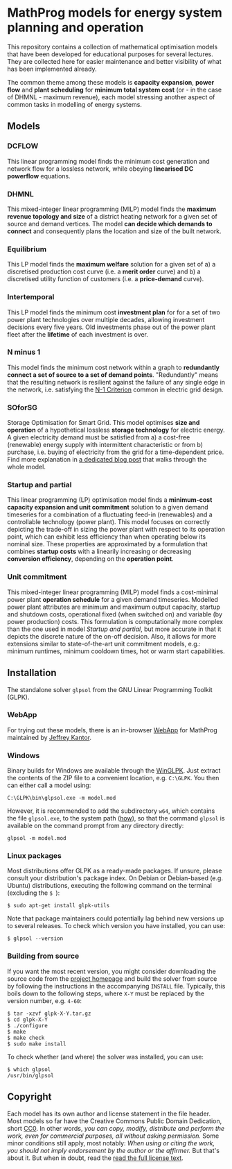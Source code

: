 # MathProg models for energy system planning and operation

This repository contains a collection of mathematical optimisation models that have been developed for educational purposes for several lectures. They are collected here for easier maintenance and better visibility of what has been implemented already.

The common theme among these models is **capacity expansion**, **power flow** and **plant scheduling** for **minimum total system cost** (or - in the case of DHMNL - maximum revenue), each model stressing another aspect of common tasks in modelling of energy systems.

## Models

### DCFLOW

This linear programming model finds the minimum cost generation and network flow for a lossless network, while obeying **linearised DC powerflow** equations.

### DHMNL

This mixed-integer linear programming (MILP) model finds the **maximum revenue topology and size** of a district heating network for a given set of source and demand vertices. The model **can decide which demands to connect** and consequently plans the location and size of the built network.

### Equilibrium

This LP model finds the **maximum welfare** solution for a given set of  a) a discretised production cost curve (i.e. a **merit order** curve) and b) a discretised utility function of customers (i.e. a **price-demand** curve).

### Intertemporal

This LP model finds the minimum cost **investment plan** for for a set of two power plant technologies over multiple decades, allowing investment decisions every five years. Old investments phase out of the power plant fleet after the **lifetime** of each investment is over.

### N minus 1

This model finds the minimum cost network within a graph to **redundantly connect a set of source to a set of demand points**. "Redundantly" means that the resulting network is resilient against the failure of any single edge in the network, i.e. satisfying the [N-1 Criterion](https://emr.entsoe.eu/glossary/bin/view/ENTSO-E+Common+Glossary/N-1+Criterion) common in electric grid design.

### SOforSG

Storage Optimisation for Smart Grid. This model optimises **size and operation** of a hypothetical lossless **storage technology** for electric energy. A given electricity demand must be satisfied from a) a cost-free (renewable) energy supply with intermittent characteristic or from b) purchase, i.e. buying of electricity from the grid for a time-dependent price. Find more explanation in [a dedicated blog post](http://www.enerpymodelling.de/soforsg/) that walks through the whole model.

### Startup and partial

This linear programming (LP) optimisation model finds a **minimum-cost capacity expansion and unit commitment** solution to a given demand  timeseries for a combination of a fluctuating feed-in (renewables) and a controllable technology (power plant). This model focuses on correctly depicting the trade-off in sizing the power plant with respect to its operation point, which can exhibit less efficiency than when operating below its nominal size. These properties are approximated by a formulation that combines **startup costs** with a linearily increasing or decreasing **conversion efficiency**, depending on the **operation point**.

### Unit commitment

This mixed-integer linear programming (MILP) model finds a cost-minimal power plant **operation schedule** for a given demand timeseries. Modelled power plant attributes are minimum and maximum output capacity, startup and shutdown costs, operational fixed (when switched on) and variable (by power production) costs. This formulation is computationally more complex than the one used in model *Startup and partial*, but more accurate in that it depicts the discrete nature of the on-off decision. Also, it allows for more extensions similar to state-of-the-art unit commitment models, e.g.: minimum runtimes, minimum cooldown times, hot or warm start capabilities.


## Installation

The standalone solver `glpsol` from the GNU Linear Programming Toolkit (GLPK).

### WebApp

For trying out these models, there is an in-browser [WebApp](http://www3.nd.edu/~jeff/mathprog/) for MathProg maintained by [Jeffrey Kantor](http://energy.nd.edu/faculty/jeffrey-kantor/).

### Windows

Binary builds for Windows are available through the [WinGLPK](https://sourceforge.net/projects/winglpk/). Just extract the contents of the ZIP file to a convenient location, e.g. `C:\GLPK`. You then can either call a model using:

    C:\GLPK\bin\glpsol.exe -m model.mod
    
However, it is recommended to add the subdirectory `w64`, which contains the file `glpsol.exe`, to the system path ([how](http://geekswithblogs.net/renso/archive/2009/10/21/how-to-set-the-windows-path-in-windows-7.aspx)), so that the command `glpsol` is available on the command prompt from any directory directly:

    glpsol -m model.mod

### Linux packages

Most distributions offer GLPK as a ready-made packages. If unsure, please consult your distribution's package index. On Debian or Debian-based (e.g. Ubuntu) distributions, executing the following command on the terminal (excluding the `$ `):

    $ sudo apt-get install glpk-utils
    
Note that package maintainers could potentially lag behind new versions up to several releases. To check which version you have installed, you can use:

    $ glpsol --version

### Building from source

If you want the most recent version, you might consider downloading the source code from the [project homepage](https://www.gnu.org/software/glpk/) and build the solver from source by following the instructions in the accompanying `INSTALL` file. Typically, this boils down to the following steps, where `X-Y` must be replaced by the version number, e.g. `4-60`:

    $ tar -xzvf glpk-X-Y.tar.gz
    $ cd glpk-X-Y
    $ ./configure
    $ make
    $ make check
    $ sudo make install

To check whether (and where) the solver was installed, you can use:

    $ which glpsol
    /usr/bin/glpsol


## Copyright

Each model has its own author and license statement in the file header. Most models so far have the Creative Commons Public Domain Dedication, short [CC0](https://creativecommons.org/publicdomain/zero/1.0). In other words, *you can copy, modify, distribute and perform the work, even for commercial purposes, all without asking permission.* Some minor conditions still apply, most notably: *When using or citing the work, you should not imply endorsement by the author or the affirmer.* But that's about it. But when in doubt, read the [read the full license text](https://creativecommons.org/publicdomain/zero/1.0/legalcode).
